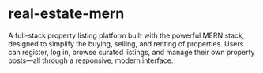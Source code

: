 # real-estate-mern
A full-stack property listing platform built with the powerful MERN stack, designed to simplify the buying, selling, and renting of properties. Users can register, log in, browse curated listings, and manage their own property posts—all through a responsive, modern interface.
